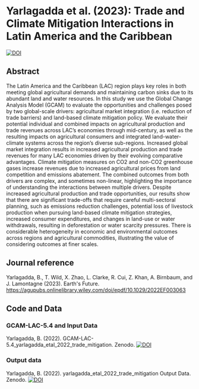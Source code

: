 # Yarlagadda et al. (2023): Trade and Climate Mitigation Interactions in Latin America and the Caribbean
[![DOI](https://zenodo.org/badge/DOI/10.5281/zenodo.6807638.svg)](https://doi.org/10.5281/zenodo.6807638)

## Abstract
The Latin America and the Caribbean (LAC) region plays key roles in both meeting global agricultural demands and maintaining carbon sinks due to its abundant land and water resources. In this study we use the Global Change Analysis Model (GCAM) to evaluate the opportunities and challenges posed by two global-scale drivers: agricultural market integration (i.e. reduction of trade barriers) and land-based climate mitigation policy. We evaluate their potential individual and combined impacts on agricultural production and trade revenues across LAC’s economies through mid-century, as well as the resulting impacts on agricultural consumers and integrated land-water-climate systems across the region’s diverse sub-regions. Increased global market integration results in increased agricultural production and trade revenues for many LAC economies driven by their evolving comparative advantages. Climate mitigation measures on CO2 and non-CO2 greenhouse gases increase revenues due to increased agricultural prices from land competition and emissions abatement. The combined outcomes from both drivers are complex, and sometimes non-linear, highlighting the importance of understanding the interactions between multiple drivers. Despite increased agricultural production and trade opportunities, our results show that there are significant trade-offs that require careful multi-sectoral planning, such as emissions reduction challenges, potential loss of livestock production when pursuing land-based climate mitigation strategies, increased consumer expenditures, and changes in land-use or water withdrawals, resulting in deforestation or water scarcity pressures. There is considerable heterogeneity in economic and environmental outcomes across regions and agricultural commodities, illustrating the value of considering outcomes at finer scales.

## Journal reference
Yarlagadda, B., T. Wild, X. Zhao, L. Clarke, R. Cui, Z. Khan, A. Birnbaum, and J. Lamontagne (2023). Earth's Future. https://agupubs.onlinelibrary.wiley.com/doi/epdf/10.1029/2022EF003063

## Code and Data
### GCAM-LAC-5.4 and Input Data
Yarlagadda, B. (2022). GCAM-LAC-5.4_yarlagadda_etal_2022_trade_mitigation. Zenodo. 
[![DOI](https://zenodo.org/badge/DOI/10.5281/zenodo.6807291.svg)](https://doi.org/10.5281/zenodo.6807291)

### Output data
Yarlagadda, B. (2022). yarlagadda_etal_2022_trade_mitigation Output Data. Zenodo. 
[![DOI](https://zenodo.org/badge/DOI/10.5281/zenodo.6807540.svg)](https://doi.org/10.5281/zenodo.6807540)
